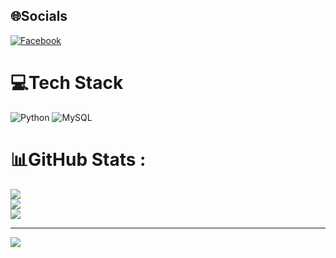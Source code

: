 
## 🌐Socials
[![Facebook](https://img.shields.io/badge/Facebook-%231877F2.svg?logo=Facebook&logoColor=white)](https://facebook.com/https://www.facebook.com/tran.quocanh.967422)

# 💻Tech Stack
![Python](https://img.shields.io/badge/python-3670A0?style=plastic&logo=python&logoColor=ffdd54) ![MySQL](https://img.shields.io/badge/mysql-%2300f.svg?style=plastic&logo=mysql&logoColor=white)
# 📊GitHub Stats :
![](https://github-readme-stats.vercel.app/api?username=acnibh&theme=radical&hide_border=false&include_all_commits=false&count_private=false)<br/>
![](https://github-readme-streak-stats.herokuapp.com/?user=acnibh&theme=radical&hide_border=false)<br/>
![](https://github-readme-stats.vercel.app/api/top-langs/?username=acnibh&theme=radical&hide_border=false&include_all_commits=false&count_private=false&layout=compact)

---
[![](https://visitcount.itsvg.in/api?id=acnibh&icon=0&color=0)](https://visitcount.itsvg.in)
